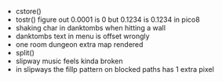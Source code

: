 * cstore()
* tostr() figure out 0.0001 is 0 but 0.1234 is 0.1234 in pico8
* shaking char in danktombs when hitting a wall
* danktombs text in menu is offset wrongly
* one room dungeon extra map rendered
* split()
* slipway music feels kinda broken
* in slipways the fillp pattern on blocked paths has 1 extra pixel